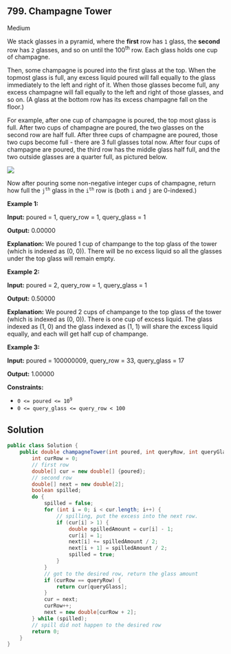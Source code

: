 ## 799\. Champagne Tower

Medium

We stack glasses in a pyramid, where the **first** row has `1` glass, the **second** row has `2` glasses, and so on until the 100<sup>th</sup> row. Each glass holds one cup of champagne.

Then, some champagne is poured into the first glass at the top. When the topmost glass is full, any excess liquid poured will fall equally to the glass immediately to the left and right of it. When those glasses become full, any excess champagne will fall equally to the left and right of those glasses, and so on. (A glass at the bottom row has its excess champagne fall on the floor.)

For example, after one cup of champagne is poured, the top most glass is full. After two cups of champagne are poured, the two glasses on the second row are half full. After three cups of champagne are poured, those two cups become full - there are 3 full glasses total now. After four cups of champagne are poured, the third row has the middle glass half full, and the two outside glasses are a quarter full, as pictured below.

![](https://s3-lc-upload.s3.amazonaws.com/uploads/2018/03/09/tower.png)

Now after pouring some non-negative integer cups of champagne, return how full the <code>j<sup>th</sup></code> glass in the <code>i<sup>th</sup></code> row is (both `i` and `j` are 0-indexed.)

**Example 1:**

**Input:** poured = 1, query\_row = 1, query\_glass = 1

**Output:** 0.00000

**Explanation:** We poured 1 cup of champange to the top glass of the tower (which is indexed as (0, 0)). There will be no excess liquid so all the glasses under the top glass will remain empty. 

**Example 2:**

**Input:** poured = 2, query\_row = 1, query\_glass = 1

**Output:** 0.50000

**Explanation:** We poured 2 cups of champange to the top glass of the tower (which is indexed as (0, 0)). There is one cup of excess liquid. The glass indexed as (1, 0) and the glass indexed as (1, 1) will share the excess liquid equally, and each will get half cup of champange. 

**Example 3:**

**Input:** poured = 100000009, query\_row = 33, query\_glass = 17

**Output:** 1.00000 

**Constraints:**

*   <code>0 <= poured <= 10<sup>9</sup></code>
*   `0 <= query_glass <= query_row < 100`

## Solution

```java
public class Solution {
    public double champagneTower(int poured, int queryRow, int queryGlass) {
        int curRow = 0;
        // first row
        double[] cur = new double[] {poured};
        // second row
        double[] next = new double[2];
        boolean spilled;
        do {
            spilled = false;
            for (int i = 0; i < cur.length; i++) {
                // spilling, put the excess into the next row.
                if (cur[i] > 1) {
                    double spilledAmount = cur[i] - 1;
                    cur[i] = 1;
                    next[i] += spilledAmount / 2;
                    next[i + 1] = spilledAmount / 2;
                    spilled = true;
                }
            }
            // got to the desired row, return the glass amount
            if (curRow == queryRow) {
                return cur[queryGlass];
            }
            cur = next;
            curRow++;
            next = new double[curRow + 2];
        } while (spilled);
        // spill did not happen to the desired row
        return 0;
    }
}
```